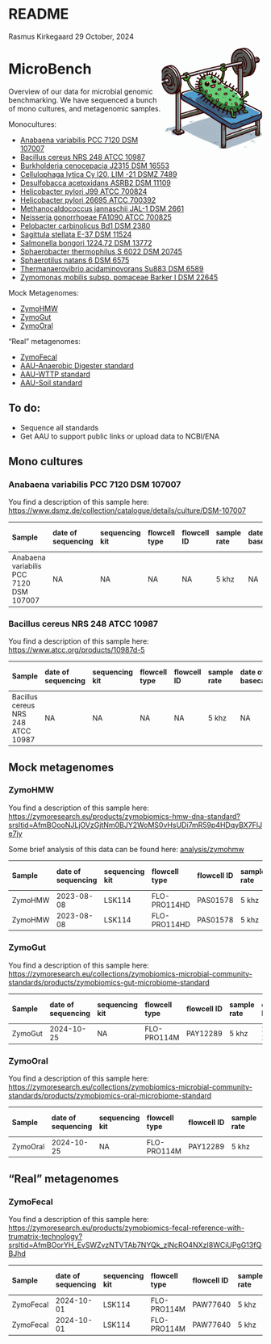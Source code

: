 README
================
Rasmus Kirkegaard
29 October, 2024

<img align="right" src="images/microbench.jpg" width="200">

# MicroBench

Overview of our data for microbial genomic benchmarking. We have
sequenced a bunch of mono cultures, and metagenomic samples.

Monocultures:

- [Anabaena variabilis PCC 7120 DSM
  107007](#anabaena-variabilis-pcc-7120-dsm-107007)
- [Bacillus cereus NRS 248 ATCC
  10987](bacillus-cereus-nrs-248-atcc-10987)
- [Burkholderia cenocepacia J2315 DSM 16553]()
- [Cellulophaga lytica Cy l20, LIM -21 DSMZ 7489]()
- [Desulfobacca acetoxidans ASRB2 DSM 11109]()
- [Helicobacter pylori J99 ATCC 700824]()
- [Helicobacter pylori 26695 ATCC 700392]()
- [Methanocaldococcus jannaschii JAL-1 DSM 2661]()
- [Neisseria gonorrhoeae FA1090 ATCC 700825]()
- [Pelobacter carbinolicus Bd1 DSM 2380]()
- [Sagittula stellata E-37 DSM 11524]()
- [Salmonella bongori 1224.72 DSM 13772]()
- [Sphaerobacter thermophilus S 6022 DSM 20745]()
- [Sphaerotilus natans 6 DSM 6575]()
- [Thermanaerovibrio acidaminovorans Su883 DSM 6589]()
- [Zymomonas mobilis subsp. pomaceae Barker I DSM 22645]()

Mock Metagenomes:

- [ZymoHMW](#zymohmw)
- [ZymoGut](#zymogut)
- [ZymoOral](#zymooral)

“Real” metagenomes:

- [ZymoFecal](#zymofecal)
- [AAU-Anaerobic Digester standard]()
- [AAU-WTTP standard]()
- [AAU-Soil standard]()

## To do:

- Sequence all standards
- Get AAU to support public links or upload data to NCBI/ENA

## Mono cultures

### Anabaena variabilis PCC 7120 DSM 107007

You find a description of this sample here:
<https://www.dsmz.de/collection/catalogue/details/culture/DSM-107007>

| Sample | date of sequencing | sequencing kit | flowcell type | flowcell ID | sample rate | date of basecalling | dorado version | basecall model version | fast | hac | hacdup | sup | supdup | mods |
|:---|:---|:---|:---|:---|:---|:---|:---|:---|:---|:---|:---|:---|:---|:---|
| Anabaena variabilis PCC 7120 DSM 107007 | NA | NA | NA | NA | 5 khz | NA | NA | NA | NA | NA | NA | NA | NA | NA |

### Bacillus cereus NRS 248 ATCC 10987

You find a description of this sample here:
<https://www.atcc.org/products/10987d-5>

| Sample | date of sequencing | sequencing kit | flowcell type | flowcell ID | sample rate | date of basecalling | dorado version | basecall model version | fast | hac | hacdup | sup | supdup | mods |
|:---|:---|:---|:---|:---|:---|:---|:---|:---|:---|:---|:---|:---|:---|:---|
| Bacillus cereus NRS 248 ATCC 10987 | NA | NA | NA | NA | 5 khz | NA | NA | NA | NA | NA | NA | NA | NA | NA |

## Mock metagenomes

### ZymoHMW

You find a description of this sample here:
<https://zymoresearch.eu/products/zymobiomics-hmw-dna-standard?srsltid=AfmBOooNJLjOVzGjtNm0BJY2WoMS0vHsUDi7mR59p4HDqyBX7FlJe7jy>

Some brief analysis of this data can be found here:
[analysis/zymohmw](https://github.com/Kirk3gaard/MicroBench/tree/main/analysis/zymohmw)

| Sample | date of sequencing | sequencing kit | flowcell type | flowcell ID | sample rate | date of basecalling | dorado version | basecall model version | fast | hac | hacdup | sup | supdup | mods |
|:---|:---|:---|:---|:---|:---|:---|:---|:---|:---|:---|:---|:---|:---|:---|
| ZymoHMW | 2023-08-08 | LSK114 | FLO-PRO114HD | PAS01578 | 5 khz | 2024-09-13 | 0.7.3 | 5.0.0 | /<projects/MicroBench/data/PAS01578.dorado0.7.3.bmdna_r10.4.1_e8.2_400bps@5.0.0>\_fast.sim.fastq.gz | /<projects/MicroBench/data/PAS01578.dorado0.7.3.bmdna_r10.4.1_e8.2_400bps@5.0.0>\_hac.sim.fastq.gz | /<projects/MicroBench/data/PAS01578.dorado0.7.3.bmdna_r10.4.1_e8.2_400bps@5.0.0>\_hac.dup.fastq.gz | /<projects/MicroBench/data/PAS01578.dorado0.7.3.bmdna_r10.4.1_e8.2_400bps@5.0.0>\_sup.sim.fastq.gz | /<projects/MicroBench/data/PAS01578.dorado0.7.3.bmdna_r10.4.1_e8.2_400bps@5.0.0>\_sup.dup.fastq.gz | /<projects/MicroBench/data/PAS01578.dorado0.7.3.bmdna_r10.4.1_e8.2_400bps@5.0.0>\_sup.sim.mod4mC_5mC_6mA.bam |
| ZymoHMW | 2023-08-08 | LSK114 | FLO-PRO114HD | PAS01578 | 5 khz | 2023-12-16 | 0.3.4 | 4.2.0 | NA | NA | NA | <ftp://ftp.sra.ebi.ac.uk/vol1/run/ERR119/ERR11901474/PAS01578.dna_r10.4.1_e8.2_400bps_sup@v4.2.0.fastq.gz> | <ftp://ftp.sra.ebi.ac.uk/vol1/run/ERR119/ERR11901474/PAS01578.dna_r10.4.1_e8.2_400bps_sup@v4.2.0.fastq.gz> | NA |

### ZymoGut

You find a description of this sample here:
<https://zymoresearch.eu/collections/zymobiomics-microbial-community-standards/products/zymobiomics-gut-microbiome-standard>

| Sample | date of sequencing | sequencing kit | flowcell type | flowcell ID | sample rate | date of basecalling | dorado version | basecall model version | fast | hac | hacdup | sup | supdup | mods |
|:---|:---|:---|:---|:---|:---|:---|:---|:---|:---|:---|:---|:---|:---|:---|
| ZymoGut | 2024-10-25 | NA | FLO-PRO114M | PAY12289 | 5 khz | 2024-10-28 | 0.8.2 | 5.0.0 | NA | NA | NA | NA | NA | /projects/MicroBench/data/PAY12289_barcode13.dorado0.8.2.bm5.0.0.sup.mod4mC_5mC_6mA.bam |

### ZymoOral

You find a description of this sample here:
<https://zymoresearch.eu/collections/zymobiomics-microbial-community-standards/products/zymobiomics-oral-microbiome-standard>

| Sample | date of sequencing | sequencing kit | flowcell type | flowcell ID | sample rate | date of basecalling | dorado version | basecall model version | fast | hac | hacdup | sup | supdup | mods |
|:---|:---|:---|:---|:---|:---|:---|:---|:---|:---|:---|:---|:---|:---|:---|
| ZymoOral | 2024-10-25 | NA | FLO-PRO114M | PAY12289 | 5 khz | 2024-10-29 | 0.8.2 | 5.0.0 | NA | NA | NA | NA | NA | /projects/MicroBench/data/PAY12289_barcode12.dorado0.8.2.bm5.0.0.sup.mod4mC_5mC_6mA.bam |

## “Real” metagenomes

### ZymoFecal

You find a description of this sample here:
<https://zymoresearch.eu/products/zymobiomics-fecal-reference-with-trumatrix-technology?srsltid=AfmBOorYH_EvSWZvzNTVTAb7NYQk_zlNcRO4NXzI8WCiUPgG13fQBJhd>

| Sample | date of sequencing | sequencing kit | flowcell type | flowcell ID | sample rate | date of basecalling | dorado version | basecall model version | fast | hac | hacdup | sup | supdup | mods |
|:---|:---|:---|:---|:---|:---|:---|:---|:---|:---|:---|:---|:---|:---|:---|
| ZymoFecal | 2024-10-01 | LSK114 | FLO-PRO114M | PAW77640 | 5 khz | 2024-10-07 | 0.8.1 | 5.0.0 | NA | NA | NA | NA | NA | NA |
| ZymoFecal | 2024-10-01 | LSK114 | FLO-PRO114M | PAW77640 | 5 khz | 2024-10-05 | 0.7.3 | 5.0.0 | NA | NA | NA | NA | NA | /projects/MicroBench/data/PAW77640.dorado0.7.3.bm5.0.0.sup.mod4mC_5mC_6mA.subset.bam |
